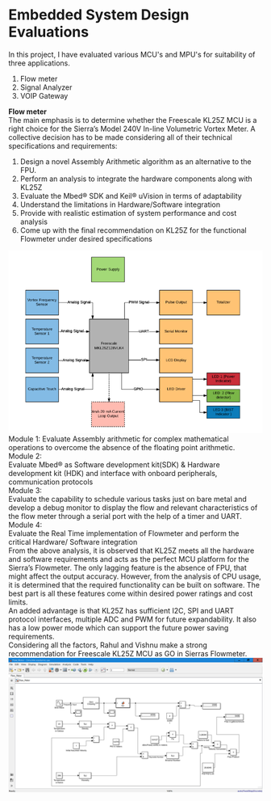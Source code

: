 # Embedded System Design Evaluations
In this project, I have evaluated various MCU's and MPU's for suitability of three applications.
<br>
1. Flow meter <br>
2. Signal Analyzer <br>
3. VOIP Gateway <br>

<b> Flow meter </b> <br>
The main emphasis is to determine whether the Freescale KL25Z MCU is a right choice for the Sierra’s Model 240V In-line Volumetric Vortex Meter. A collective decision has to be made considering all of their technical specifications and requirements:
1. Design a novel Assembly Arithmetic algorithm as an alternative to the FPU.
2. Perform an analysis to integrate the hardware components along with KL25Z
3. Evaluate the Mbed® SDK and Keil® uVision in terms of adaptability
4. Understand the limitations in Hardware/Software integration
5. Provide with realistic estimation of system performance and cost analysis
6. Come up with the final recommendation on KL25Z for the functional Flowmeter under desired specifications

<img src="https://github.com/sral1993/ECEN-5803-Mastering-Embedded-Systems-Architecture/blob/master/Vortex%20Flow%20meter/Flowmeter_Blockdiagram.png" alt="BD">
<br>
Module 1:
Evaluate Assembly arithmetic for complex mathematical operations to overcome the absence of the floating point arithmetic.
<br>Module 2:<br>
Evaluate Mbed® as Software development kit(SDK) & Hardware development kit (HDK) and interface with onboard peripherals, communication protocols
<br>Module 3:<br>
Evaluate the capability to schedule various tasks just on bare metal and develop a debug monitor to display the flow and relevant characteristics of the flow meter through a serial port with the help of a timer and UART.
<br>Module 4:<br>
Evaluate the Real Time implementation of Flowmeter and perform the critical Hardware/ Software integration
<br>
From the above analysis, it is observed that KL25Z meets all the hardware and software requirements and acts as the perfect MCU platform for the Sierra’s Flowmeter. The only lagging feature is the absence of FPU, that might affect the output accuracy. However, from the analysis of CPU usage, it is determined that the required functionality can be built on software. The best part is all these features come within desired power ratings and cost limits.<br>
An added advantage is that KL25Z has sufficient I2C, SPI and UART protocol interfaces, multiple ADC and PWM for future expandability. It also has a low power mode which can support the future power saving requirements.<br>
Considering all the factors, Rahul and Vishnu make a strong recommendation for Freescale KL25Z MCU as GO in Sierras Flowmeter.
<br>
<img src="https://github.com/sral1993/ECEN-5803-Mastering-Embedded-Systems-Architecture/blob/master/Vortex%20Flow%20meter/Simulink_Blockdiagram.png" alt="BD">

<br> <br>


